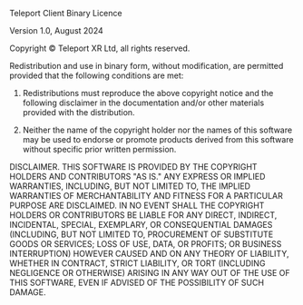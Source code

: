 Teleport Client Binary Licence

Version 1.0, August 2024

Copyright © Teleport XR Ltd, all rights reserved.

Redistribution and use in binary form, without modification, are permitted provided that the following conditions are met:

1) Redistributions must reproduce the above copyright notice and the
   following disclaimer in the documentation and/or other materials
   provided with the distribution.

2) Neither the name of the copyright holder nor the names of this
   software may be used to endorse or promote products derived from
   this software without specific prior written permission. 

DISCLAIMER. THIS SOFTWARE IS PROVIDED BY THE COPYRIGHT HOLDERS AND
CONTRIBUTORS "AS IS." ANY EXPRESS OR IMPLIED WARRANTIES, INCLUDING, BUT
NOT LIMITED TO, THE IMPLIED WARRANTIES OF MERCHANTABILITY AND FITNESS
FOR A PARTICULAR PURPOSE ARE DISCLAIMED. IN NO EVENT SHALL THE COPYRIGHT
HOLDERS OR CONTRIBUTORS BE LIABLE FOR ANY DIRECT, INDIRECT, INCIDENTAL,
SPECIAL, EXEMPLARY, OR CONSEQUENTIAL DAMAGES (INCLUDING, BUT NOT LIMITED
TO, PROCUREMENT OF SUBSTITUTE GOODS OR SERVICES; LOSS OF USE, DATA, OR
PROFITS; OR BUSINESS INTERRUPTION) HOWEVER CAUSED AND ON ANY THEORY OF
LIABILITY, WHETHER IN CONTRACT, STRICT LIABILITY, OR TORT (INCLUDING
NEGLIGENCE OR OTHERWISE) ARISING IN ANY WAY OUT OF THE USE OF THIS
SOFTWARE, EVEN IF ADVISED OF THE POSSIBILITY OF SUCH DAMAGE.
